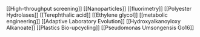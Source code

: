 [[High-throughput screening]]
[[Nanoparticles]]
[[fluorimetry]]
[[Polyester Hydrolases]]
[[Terephthalic acid]]
[[Ethylene glycol]]
[[metabolic engineering]]
[[Adaptive Laboratory Evolution]]
[[Hydroxyalkanoyloxy Alkanoate]]
[[Plastics Bio-upcycling]]
[[Pseudomonas Umsongensis Go16]]
